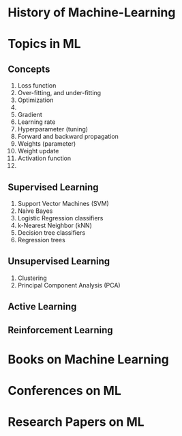 # History of Machine-Learning



# Topics in ML
## Concepts
1. Loss function 
2. Over-fitting, and under-fitting
3. Optimization
4. 
5. Gradient
6. Learning rate
7. Hyperparameter (tuning)
8. Forward and backward propagation
9. Weights (parameter)
10. Weight update
11. Activation function 
12. 


## Supervised Learning
1. Support Vector Machines (SVM)
2. Naive Bayes
3. Logistic Regression classifiers
4. k-Nearest Neighbor (kNN)
5. Decision tree classifiers
6. Regression trees

## Unsupervised Learning
1. Clustering
2. Principal Component Analysis (PCA)

## Active Learning


## Reinforcement Learning


# Books on Machine Learning



# Conferences on ML




# Research Papers on ML
## 



